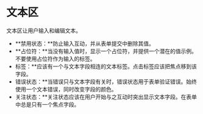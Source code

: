 # 文本区

文本区让用户输入和编辑文本。

- **禁用状态：**防止输入互动，并从表单提交中删除其值。
- **占位符：**当没有输入值时，显示一个占位符，并提供一个潜在的值示例。不要使用占位符作为输入的标签。
- 标签：**应该有一个与文本字段相连的文本标签。点击标签应该把焦点移到该字段。
- 错误状态：**当错误只与文本字段有关时，错误状态用于表单验证错误。始终使用一个文本错误，同时改变字段的颜色。
- 关注状态：**关注状态应该在用户开始与之互动时突出显示文本字段。在表单中总是只有一个焦点字段。
